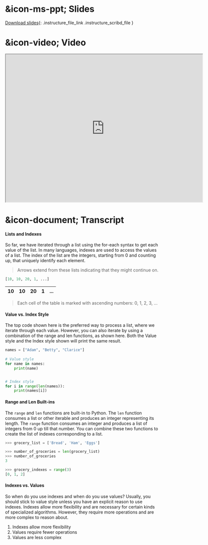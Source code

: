 # &icon-ms-ppt; Slides

[Download slides](https://udel.instructure.com/files/75542509/download){: .instructure_file_link .instructure_scribd_file }

# &icon-video; Video

<iframe style="width: 640px; height: 480px;" width="300" height="150" allowfullscreen="allowfullscreen" webkitallowfullscreen="webkitallowfullscreen" mozallowfullscreen="mozallowfullscreen"
title="Introduction.pdf"
src="https://www.youtube.com/embed/QlMdDPuZeEc?feature=oembed&amp;rel=0" 
></iframe>

# &icon-document; Transcript

#### Lists and Indexes

So far, we have iterated through a list using the for-each syntax to get each value of the list.
In many languages, indexes are used to access the values of a list.
The index of the list are the integers, starting from 0 and counting up, that uniquely identify each element.

> Arrows extend from these lists indicating that they might continue on.

```python
[10, 10, 20, 1, ...]
```

| 10 | 10 | 20 | 1 | ... |
|----|----|----|---|-----|

> Each cell of the table is marked with ascending numbers: 0, 1, 2, 3, ...

#### Value vs. Index Style

The top code shown here is the preferred way to process a list, where we iterate through each value.
However, you can also iterate by using a combination of the range and len functions, as shown here.
Both the Value style and the Index style shown will print the same result.

```python
names = ["Adam", "Betty", "Clarice"]
    
# Value style
for name in names:
    print(name)


# Index style
for i in range(len(names)):
    print(names[i])
```

#### Range and Len Built-ins

The `range` and `len` functions are built-in to Python.
The `len` function consumes a list or other iterable and produces an integer representing its length.
The `range` function consumes an integer and produces a list of integers from 0 up till that number.
You can combine these two functions to create the list of indexes corresponding to a list.

```python
>>> grocery_list = ['Bread', 'Ham', 'Eggs']

>>> number_of_groceries = len(grocery_list)
>>> number_of_groceries
3

>>> grocery_indexes = range(3)
[0, 1, 2]
```

#### Indexes vs. Values

So when do you use indexes and when do you use values?
Usually, you should stick to value style unless you have an explicit reason to use indexes.
Indexes allow more flexibility and are necessary for certain kinds of specialized algorithms.
However, they require more operations and are more complex to reason about.

1. Indexes allow more flexibility
2. Values require fewer operations
3. Values are less complex
